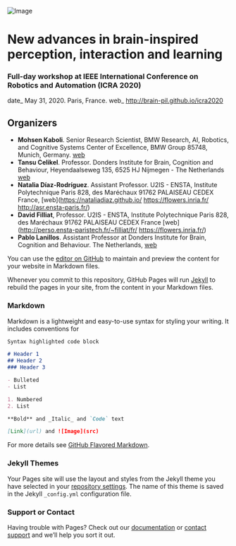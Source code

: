 ![Image]()

# New advances in brain-inspired perception, interaction and learning
### Full-day workshop at IEEE International Conference on Robotics and Automation (ICRA 2020)
date_ May 31, 2020. Paris, France.
web_ http://brain-pil.github.io/icra2020 

## Organizers
- **Mohsen Kaboli**. Senior Research Scientist, BMW Research, AI, Robotics, and Cognitive Systems Center of Excellence,  BMW Group 85748, Munich, Germany. [web](https://scholar.google.com/citations?user=SXv_8m4AAAAJ&hl=en)
- **Tansu Celikel**. Professor. Donders Institute for Brain, Cognition and Behaviour, Heyendaalseweg 135, 6525 HJ Nijmegen - The Netherlands [web](https://www.ru.nl/neurophysiology/)
- **Natalia Díaz-Rodríguez**. Assistant Professor. U2IS - ENSTA, Institute Polytechnique Paris 828,  des Maréchaux 91762 PALAISEAU CEDEX France, [web](https://nataliadiaz.github.io/ https://flowers.inria.fr/ http://asr.ensta-paris.fr/)
- **David Filliat**, Professor. U2IS - ENSTA, Institute Polytechnique Paris 828, des Maréchaux 91762 PALAISEAU CEDEX France
[web](http://perso.ensta-paristech.fr/~filliat/fr/ https://flowers.inria.fr/)
- **Pablo Lanillos**. Assistant Professor at Donders Institute for Brain, Cognition and Behaviour. The Netherlands, [web](www.selfception.eu)




You can use the [editor on GitHub](https://github.com/brain-pil/icra2020/edit/master/README.md) to maintain and preview the content for your website in Markdown files.

Whenever you commit to this repository, GitHub Pages will run [Jekyll](https://jekyllrb.com/) to rebuild the pages in your site, from the content in your Markdown files.

### Markdown

Markdown is a lightweight and easy-to-use syntax for styling your writing. It includes conventions for

```markdown
Syntax highlighted code block

# Header 1
## Header 2
### Header 3

- Bulleted
- List

1. Numbered
2. List

**Bold** and _Italic_ and `Code` text

[Link](url) and ![Image](src)
```

For more details see [GitHub Flavored Markdown](https://guides.github.com/features/mastering-markdown/).

### Jekyll Themes

Your Pages site will use the layout and styles from the Jekyll theme you have selected in your [repository settings](https://github.com/brain-pil/icra2020/settings). The name of this theme is saved in the Jekyll `_config.yml` configuration file.

### Support or Contact

Having trouble with Pages? Check out our [documentation](https://help.github.com/categories/github-pages-basics/) or [contact support](https://github.com/contact) and we’ll help you sort it out.
